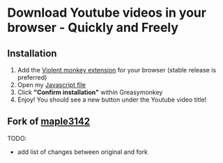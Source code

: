 # Download Youtube videos in your browser - Quickly and Freely

## Installation

1. Add the [Violent monkey extension](https://violentmonkey.github.io/get-it/) for your browser (stable release is preferred)
2. Open my [Javascript file](https://github.com/StevenAlexander44/browser-ytdl/raw/master/local-youtube-downloader.user.js)
3. Click **"Confirm installation"** within Greasymonkey
4. Enjoy! You should see a new button under the Youtube video title!

## Fork of [maple3142](https://github.com/maple3142/browser-extensions)

TODO:

* add list of changes between original and fork
